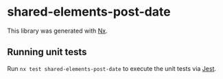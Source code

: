 # shared-elements-post-date

This library was generated with [Nx](https://nx.dev).

## Running unit tests

Run `nx test shared-elements-post-date` to execute the unit tests via [Jest](https://jestjs.io).
